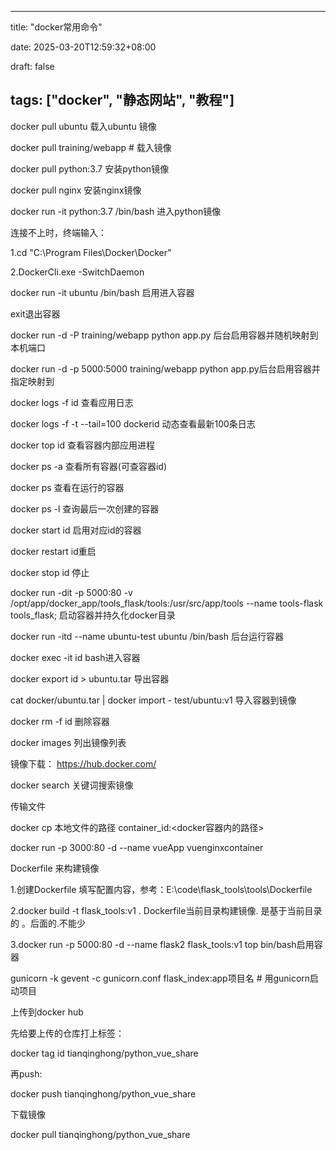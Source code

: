 
---
title: "docker常用命令"


date: 2025-03-20T12:59:32+08:00


draft: false


tags: ["docker", "静态网站", "教程"]
---

docker pull ubuntu 载入ubuntu 镜像

docker pull training/webapp  # 载入镜像

docker pull python:3.7 安装python镜像

docker pull nginx 安装nginx镜像

docker run -it python:3.7 /bin/bash 进入python镜像

连接不上时，终端输入：

1.cd "C:\Program Files\Docker\Docker"

2.DockerCli.exe -SwitchDaemon

docker run -it ubuntu /bin/bash 启用进入容器

exit退出容器

docker run -d -P training/webapp python app.py 后台启用容器并随机映射到本机端口

docker run -d -p 5000:5000 training/webapp python app.py后台启用容器并指定映射到

docker logs -f id 查看应用日志

docker logs  -f -t --tail=100 dockerid 动态查看最新100条日志

 docker top  id 查看容器内部应用进程

 docker ps -a 查看所有容器(可查容器id)

 docker ps 查看在运行的容器

docker ps -l 查询最后一次创建的容器

docker start id 启用对应id的容器

docker restart  id重启

docker stop  id 停止

docker run -dit -p 5000:80 -v /opt/app/docker_app/tools_flask/tools:/usr/src/app/tools --name tools-flask tools_flask; 启动容器并持久化docker目录

docker run -itd --name ubuntu-test ubuntu /bin/bash 后台运行容器

docker exec -it id bash进入容器

docker export id > ubuntu.tar 导出容器

cat docker/ubuntu.tar | docker import - test/ubuntu:v1 导入容器到镜像

docker rm -f id 删除容器

docker images 列出镜像列表

镜像下载： https://hub.docker.com/

docker search 关键词搜索镜像

传输文件

docker cp 本地文件的路径 container_id:<docker容器内的路径>

docker run -p 3000:80 -d --name vueApp vuenginxcontainer

Dockerfile 来构建镜像

1.创建Dockerfile 填写配置内容，参考：E:\code\flask_tools\tools\Dockerfile

2.docker build -t flask_tools:v1 .  Dockerfile当前目录构建镜像. 是基于当前目录的 。后面的.不能少

3.docker run -p 5000:80 -d --name flask2 flask_tools:v1 top bin/bash启用容器

gunicorn -k gevent -c gunicorn.conf flask_index:app项目名        # 用gunicorn启动项目

上传到docker hub

先给要上传的仓库打上标签：

docker tag id tianqinghong/python_vue_share

再push:

docker push tianqinghong/python_vue_share

下载镜像

docker pull  tianqinghong/python_vue_share
